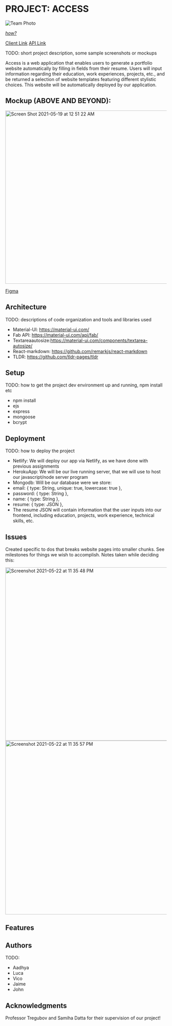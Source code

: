 # PROJECT: ACCESS

![Team Photo](https://user-images.githubusercontent.com/51734801/117523005-6b8eda00-af84-11eb-88cc-781ae657319a.jpg)

[*how?*](https://help.github.com/articles/about-readmes/#relative-links-and-image-paths-in-readme-files)

[Client Link](https://resumov.netlify.app/)
[API Link](https://cs52access.herokuapp.com/)

TODO: short project description, some sample screenshots or mockups

Access is a web application that enables users to generate a portfolio website automatically by filling in fields from their resume. Users will input information regarding their education, work experiences, projects, etc., and be returned a selection of website templates featuring different stylistic choices. This website will be automatically deployed by our application. 

## Mockup (ABOVE AND BEYOND): 

<img width="540" alt="Screen Shot 2021-05-19 at 12 51 22 AM" src="https://user-images.githubusercontent.com/47261209/118758368-ee454e00-b83c-11eb-9e70-69e90ea483d2.png">

[Figma](https://www.figma.com/file/rzPevXjui8fvEtwhwvw1wt/Mockups?node-id=0%3A1) 


## Architecture

TODO:  descriptions of code organization and tools and libraries used

- Material-UI: https://material-ui.com/
- Fab API: https://material-ui.com/api/fab/
- Textareaautosize:https://material-ui.com/components/textarea-autosize/
- React-markdown: https://github.com/remarkjs/react-markdown
- TLDR: https://github.com/tldr-pages/tldr

## Setup

TODO: how to get the project dev environment up and running, npm install etc

- npm install
- ejs
- express
- mongoose
- bcrypt


## Deployment

TODO: how to deploy the project

- Netlify: We will deploy our app via Netlify, as we have done with previous assignments
- HerokuApp: We will be our live running server, that we will use to host our javascript/node server program
- Mongodb: Will be our database were we store:  
- email: { type: String, unique: true, lowercase: true },
- password: { type: String },
- name: { type: String },
- resume: { type: JSON },
- The resume JSON will contain information that the user inputs into our frontend, including education, projects, work experience, technical skills, etc.

## Issues

Created specific to dos that breaks website pages into smaller chunks. See milestones for things we wish to accomplish. Notes taken while deciding this:

<img width="540" alt="Screenshot 2021-05-22 at 11 35 48 PM" src="https://user-images.githubusercontent.com/51734801/119247330-80f42e80-bb56-11eb-833a-946373c624b9.png">

<img width="542" alt="Screenshot 2021-05-22 at 11 35 57 PM" src="https://user-images.githubusercontent.com/51734801/119247331-818cc500-bb56-11eb-95c8-446a8911aca8.png">

## Features


## Authors

TODO:

- Aadhya
- Luca
- Vico
- Jaime
- John


## Acknowledgments
Professor Tregubov and Samiha Datta for their supervision of our project!
